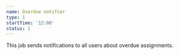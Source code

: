 ```yaml
---
name: Overdue notifier
type: 1
startTime: '12:00'
status: 1
---
```

This job sends notifications to all users about overdue assignments.